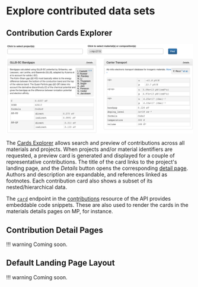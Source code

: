 # Explore contributed data sets

## Contribution Cards Explorer

![Screenshot](explorer.png)

The [Cards Explorer](https://portal.mpcontribs.org/explorer/) allows search and preview of
contributions across all materials and projects. When projects and/or material identifiers
are requested, a preview card is generated and displayed for a couple of representative
contributions. The title of the card links to the project's landing page, and the
*Details* button opens the corresponding [detail page](/portal/detail_pages). Authors and
description are expandable, and references linked as footnotes. Each contribution card
also shows a subset of its nested/hierarchical data.

The [`card`](/api/#card) endpoint in the
[contributions](https://api.mpcontribs.org/#/contributions) resource of the API provides
embeddable code snippets. These are also used to render the cards in the materials details
pages on MP, for instance.

## Contribution Detail Pages

!!! warning
    Coming soon.

## Default Landing Page Layout

!!! warning
    Coming soon.
